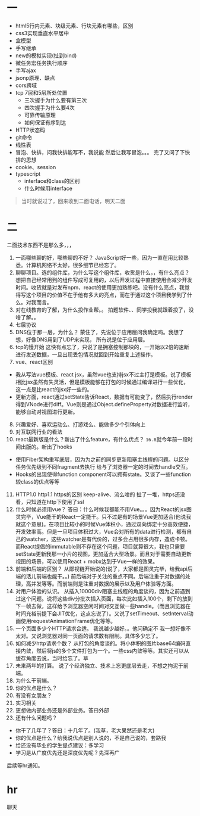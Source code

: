 # 一
+ html5行内元素、块级元素、行块元素有哪些，区别
+ css3实现垂直水平居中
+ 盒模型
+ 手写继承
+ new的模拟实现(扯到bind)
+ 微任务宏任务执行顺序
+ 手写ajax
+ jsonp原理、缺点
+ cors跨域
+ tcp 7层和5层所处位置
  + 三次握手为什么要有第三次
  + 四次握手为什么要4次
  + 可靠传输原理
  + 如何保证有序到达
+ HTTP状态码
+ git命令
+ 线性表
+ 冒泡、快排，问我快排能写不，我说能  然后让我写冒泡。。。 完了又问了下快排的思想
+ cookie、session
+ typescript
  + interface和class的区别
  + 什么时候用interface

> 当时就说过了，回来收到二面电话，明天二面

# 二
二面技术东西不是那么多，，，
1.  一面哪些聊的好，哪些聊的不好？
JavaScript好一些，因为一直在用比较熟悉。计算机网络不太好，很多细节已经忘了。
2.  聊聊项目。选的组件库，为什么写这个组件库，收货是什么，，有什么亮点？
想把自己经常用到的组件写成可复用的，以后开发过程中直接使用会减少开发时间。收货就是对发布npm、react的使用更加熟练吧。没有什么亮点，我觉得写这个项目的价值不在于他有多大的亮点，而在于通过这个项目我学到了什么。对我而言。
3.  对在线教育的了解，为什么投作业帮。。
拍题软件、、同学投我就跟着投了，没啥了解。。
4.  七层协议
5.  DNS位于那一层，为什么？
蒙住了，先说位于应用层问我确定吗。我想了想，好像DNS用到了UDP来实现， 所有说是位于应用层。
6.  tcp的慢开始
这快有点忘了，只说了是拥塞控制那块的，一开始以2倍的速断进行发送数据，一旦出现丢包情况就回到开始重复上述操作。
7.  vue、react区别
  + 我从写法vue模板、react jsx，虽然vue也支持jsx不过主打是模板。说了模板相比jsx虽然有失灵活，但是模板能够在打包的时候通过编译进行一些优化，这一点是比react的jsx好一些的。
  + 更新方面，react通过setState告诉React，数据有可能变了，然后执行render得到VNode进行diff。Vue则是通过Object.defineProperty对数据进行监听，能够自动对视图进行更新。
8.  兴趣爱好、喜欢运动么、打游戏么、能做多少个引体向上
9.  对互联网行业的看法
10. react最新版是什么？新出了什么feature，有什么优点？
`16.8`就今年前一段时间出版的。新出了hooks
  + 使用Fiber架构重写底层，因为为之前的同步更新阻塞主线程的问题。以区分任务优先级到不同fragment去执行 给与了浏览器一定的时间去handle交互。
  + Hooks的出现使得function component可以拥有state。又谈了一些function较class的优点等等
11. HTTP1.0 http1.1 https的区别
keep-alive、流么啥的 扯了一堆，https还没看，只知道在http下使用了ssl
12. 什么时候必须用vue？
答曰：什么时候我都能不用Vue。。。因为React的jsx图灵完毕，Vue能干的React一定能干。只不过是有的场景Vue更加适合(他说我就这个意思)。在项目比较小的时候Vue体积小，通过双向绑定十分高效便捷，开发效率高。但是一旦项目体积过大，Vue会对所有的data进行检测，都有自己的watcher，这些watcher是有代价的，过多会占用很多内存，造成卡顿。而React提倡的immutable则不存在这个问题，项目就算很大，我也只需要setState更新我那一小片的视图，更加适合大型场景。而且对于需要自动更新视图的场景，可以使用React + mobx达到于Vue一样的效果。
13. 前端和后端的区别？
从鄙视链开始说的(说了，大家都是图灵完毕，给我api后端的活儿前端也能干。。)  前后端对于关注的重点不同。后端注重于对数据的处理，高并发等等。而前端则是注重对数据的展示以及用户体验等方面。
14. 对用户体验的认识。
从插入10000div阻塞主线程的角度谈的，因为之前遇到过这个问题。说将这些div分批次插入页面，每次比如插入100个，剩下的放到下一帧去做，这样给予浏览器空闲时间对交互做一些handle。（而且浏览器在时间充裕前提下会JIT优化，这点忘说了）。又说了setTimeout、setInterval动画使用requestAnimationFrame优化等等。
15. 一个页面多少个HTTP请求合适。
我说越少越好。。他问确定不  我一想好像不太对。又说浏览器对同一页面的请求数有限制。具体多少忘了。
16. 如何减少http请求个数？
从打包的角度谈的。将小体积的图片base64编码直接内敛，然后将js的多个文件打包为一个。一些css内敛等等。其实还可以从缓存角度去说，当时给忘了。草
17. 未来两年的打算。
说了个经济独立、技术上忘更底层去走，不想之拘泥于前端。
18. 为什么干前端。
19. 你的优点是什么？
20. 有没有女朋友？
21. 实习相关
22. 更想做内部业务还是外部业务。答曰外部
23. 还有什么问题吗？
+ 你干了几年了？答曰：十几年了。(我草，老大果然还是老大)
+ 你的优点是什么？给我说优点是别人说的，不是自己说的，套路我
+ 给还没有毕业的学生提点建议：多学习
+ 学习是从广度优先还是深度优先呢？先深再广

后续等hr通知。

# hr
聊天